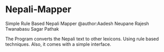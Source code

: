 Nepali-Mapper
=============

Simple Rule Based Nepali Mapper
@author:Aadesh Neupane
	Rajesh Twanabasu
	Sagar Pathak

The Program converts the Nepali text to other lexicons. Using rule based 
techniques.
Also, it comes with a simple interface.
